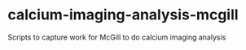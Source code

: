 # calcium-imaging-analysis-mcgill
Scripts to capture work for McGill to do calcium imaging analysis
